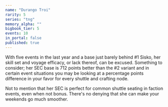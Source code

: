 ```yaml
---
name: "Durango Troi"
rarity: 5
series: "tng"
memory_alpha: ""
bigbook_tier: 5
events: 10
in_portal: false
published: true
---
```


With five events in the last year and a base just barely behind #1 Sisko, her skill set and voyage efficacy, or lack thereof, can be excused. Something to consider; her SEC base is 712 points better than the #2 variant and in certain event situations you may be looking at a percentage points difference in your favor for every shuttle and crafting node.

Not to mention that her SEC is perfect for common shuttle seating in faction events, even when not bonus. There's no denying that she can make your weekends go much smoother.
